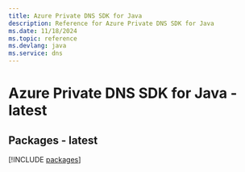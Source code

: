 ```yaml
---
title: Azure Private DNS SDK for Java
description: Reference for Azure Private DNS SDK for Java
ms.date: 11/18/2024
ms.topic: reference
ms.devlang: java
ms.service: dns
---
```

# Azure Private DNS SDK for Java - latest
## Packages - latest
[!INCLUDE [packages](private-dns-index.md)]